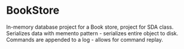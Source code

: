 # BookStore
In-memory database project for a Book store, project for SDA class. Serializes data with memento pattern - serializes entire object to disk. Commands are appended to a log - allows for command replay.